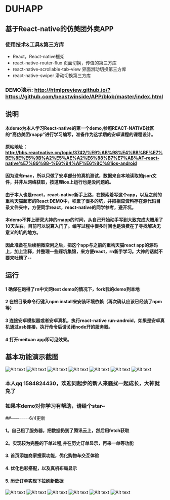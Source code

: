 #   DUHAPP
##  基于React-native的仿美团外卖APP
### 使用技术&工具&第三方库
+   React，React-native框架
+   react-native-router-flux 页面切换，传值的第三方库
+   react-native-scrollable-tab-view 界面滑动切换第三方库
+   react-native-swiper 滑动切换第三方库
  

###    DEMO演示: <http://htmlpreview.github.io/?https://github.com/beastwinside/APP/blob/master/index.html> 



##  说明
####    本demo为本人学习React-native的第一个demo,参照REACT-NATIVE社区的“高仿美团rnapp”进行学习编写，准备作为这学期的安卓课程的课程设计。
####    原帖地址：http://bbs.reactnative.cn/topic/3742/%E9%AB%98%E4%BB%BF%E7%BE%8E%E5%9B%A2%E5%AE%A2%E6%88%B7%E7%AB%AF-react-native%E7%89%88-%E6%94%AF%E6%8C%81ios-android
####    因为没有mac，所以只做了安卓部分的真机测试，数据来自本地读取的json文件，并非从网络获取，按道理ios上运行也是没问题的。
####    由于本人也是react，react-native新手上路，在摸索着写这个app，以及之前的重构天猫超市的React DEMO中，积累了很多的坑，并把相应资料存在源代码目录文件夹中，方便同学react，react-native的同学参考，避开坑。
####    本demo不算上研究大神的rnapp的时间，从自己开始动手写到大致完成大概用了10天左右。目前可以说算入门了。编写过程中很多时间也是浪费在了寻找解决无意义的坑的地方。
####    因此准备在后续稍微空闲之后，把这个app与之前的重构天猫react app的源码上，加上注释，并整理一些踩坑集锦，来方便react，rn新手学习。大神的话就不要来吐槽了--

##  运行
####    1 确保在跑得了rn中文网test demo的情况下，fork我的demo到本地
####   2 在根目录命令行键入npm install来安装环境依赖（再次确认应该已经装了npm等）
####   3 连接安卓模拟器或者安卓真机，执行react-native run-android，如果是安卓真机通过usb连接，执行命令后请关闭node开的服务器。
####    4 打开meituan app即可见效果。

##     基本功能演示截图
![Alt text](./meituan/screenshot/1.png)
![Alt text](./meituan/screenshot/2.png)
![Alt text](./meituan/screenshot/3.png)
![Alt text](./meituan/screenshot/4.png)
![Alt text](./meituan/screenshot/5.png)
![Alt text](./meituan/screenshot/6.png)
![Alt text](./meituan/screenshot/7.png)
###       本人qq 1584824430，欢迎同起步的新人来骚扰一起成长，大神就免了
###       如果本demo对你学习有帮助，请给个star~

##---------6/4更新
#### 1。自己租了服务器，把数据扔到了腾讯云上，然后用fetch获取
#### 2。实现较为完整的下单过程,并在历史订单显示，再来一单等功能
#### 3. 首页添加商家搜索功能，优化购物车交互体验
#### 4. 优化色彩搭配，以及真机布局显示
#### 5. 历史订单实现下拉刷新数据
![Alt text](./meituan/screenshot/21.png)
![Alt text](./meituan/screenshot/22.png)
![Alt text](./meituan/screenshot/23.png)
![Alt text](./meituan/screenshot/24.png)
![Alt text](./meituan/screenshot/25.png)
![Alt text](./meituan/screenshot/26.png)

